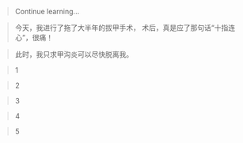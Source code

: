 > Continue learning...

> 今天，我进行了拖了大半年的拔甲手术，
术后，真是应了那句话“十指连心”，很痛！

> 此时，我只求甲沟炎可以尽快脱离我。

> 1

> 2

> 3

> 4

> 5